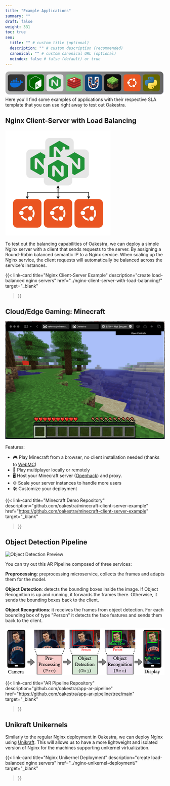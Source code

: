 ```yaml
---
title: "Example Applications"
summary: ""
draft: false
weight: 331
toc: true
seo:
  title: "" # custom title (optional)
  description: "" # custom description (recommended)
  canonical: "" # custom canonical URL (optional)
  noindex: false # false (default) or true
---
```


![header](header.png)
Here you'll find some examples of applications with their respective SLA template that you can use right away to test out Oakestra.

## Nginx Client-Server with Load Balancing
![Minecraft Preview](balancing.png)

To test out the balancing capabilities of Oakestra, we can deploy a simple Nginx server with a client that sends requests to the server. By assigning a Round-Robin balanced semantic IP to a Nginx service. When scaling up the Nginx service, the client requests will automatically be balanced across the service's instances.

{{< link-card
  title="Nginx Client-Server Example"
  description="create load-balanced nginx servers"
  href="../nginx-client-server-with-load-balancing/"
  target="_blank"
>}}

## Cloud/Edge Gaming: Minecraft 
![Minecraft Preview](minecraft-full.png)

Features:
- 🎮 Play Minecraft from a browser, no client installation needed (thanks to [WebMC](https://github.com/michaljaz/webmc))
- 👭 Play multiplayer locally or remotely 
- 🖥️ Host your Minecraft server ([Openhack](https://github.com/noelbundick/minecraft-server)) and proxy. 
- ⚙️ Scale your server instances to handle more users
- 🛠️ Customize your deployment 

{{< link-card
  title="Minecraft Demo Repository"
  description="github.com/oakestra/minecraft-client-server-example"
  href="https://github.com/oakestra/minecraft-client-server-example"
  target="_blank"
>}}

## Object Detection Pipeline
![Object Detection Preview](ar-demo.gif)

You can try out this AR Pipeline composed of three services: 

**Preprocessing**: preprocessing microservice, collects the frames and adapts them for the model.

**Object Detection**: detects the bounding boxes inside the image. If Object Recognition is up and running, it forwards the frames there. Otherwise, it sends the bounding boxes back to the client.

**Object Recognitions**: it receives the frames from object detection. For each bounding box of type "Person" it detects the face features and sends them back to the client.

![pipeline](https://github.com/oakestra/app-ar-pipeline/blob/main/img/pipeline.png?raw=true)

{{< link-card
  title="AR Pipeline Repository"
  description="github.com/oakestra/app-ar-pipeline"
  href="https://github.com/oakestra/app-ar-pipeline/tree/main"
  target="_blank"
>}}

## Unikraft Unikernels

Similarly to the regular Nginx deployment in Oakestra, we can deploy Nginx using [Unikraft](https://unikraft.org). This will allows us to have a more lightweight and isolated version of Nginx for the machines supporting unikernel virtualization.

{{< link-card
  title="Nginx Unikernel Deployment"
  description="create load-balanced nginx servers"
  href="../nginx-unikernel-deployment/"
  target="_blank"
>}}
